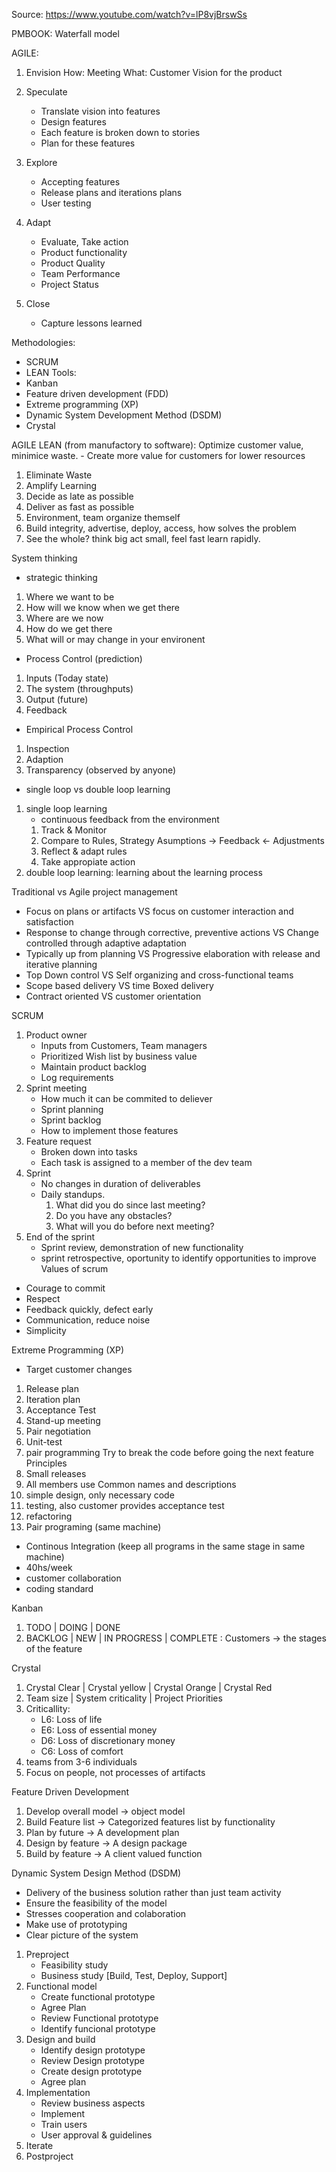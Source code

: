 Source:
    https://www.youtube.com/watch?v=lP8vjBrswSs
    
    
PMBOOK:
  Waterfall model
  
AGILE:
1. Envision
    How: Meeting
    What: Customer Vision for the product
    
2. Speculate
    - Translate vision into features
    - Design features
    - Each feature is broken down to stories
    - Plan for these features
3. Explore
    - Accepting features
    - Release plans and iterations plans
    - User testing
4. Adapt
    - Evaluate, Take action
    - Product functionality
    - Product Quality
    - Team Performance
    - Project Status
5. Close
    - Capture lessons learned


Methodologies:
  - SCRUM
  - LEAN
Tools:
  - Kanban
  - Feature driven development (FDD)
  - Extreme programming (XP)
  - Dynamic System Development Method (DSDM)
  - Crystal


AGILE LEAN (from manufactory to software):
    Optimize customer value, minimice waste.
    - Create more value for customers for lower resources
1. Eliminate Waste
2. Amplify Learning
3. Decide as late as possible
4. Deliver as fast as possible
5. Environment, team organize themself
6. Build integrity, advertise, deploy, access, how solves the problem
7. See the whole? think big act small, feel fast learn rapidly.

System thinking
- strategic thinking
1. Where we want to be
2. How will we know when we get there
3. Where are we now
4. How do we get there
5. What will or may change in your environent
- Process Control (prediction)
1. Inputs (Today state)
2. The system (throughputs)
3. Output (future)
4. Feedback 
- Empirical Process Control
1. Inspection
2. Adaption
3. Transparency (observed by anyone)
- single loop vs double loop learning
1. single loop learning
    - continuous feedback from the environment
    1. Track & Monitor
    2. Compare to Rules, Strategy Asumptions
      -> Feedback
      <- Adjustments
    3. Reflect & adapt rules
    4. Take appropiate action
2. double loop learning: learning about the learning process


Traditional vs Agile project management
- Focus on plans or artifacts VS focus on customer interaction and satisfaction
- Response to change through corrective, preventive actions VS Change controlled through adaptive adaptation
- Typically up from planning VS Progressive elaboration with release and iterative planning
- Top Down control VS Self organizing and cross-functional teams
- Scope based delivery VS time Boxed delivery
- Contract oriented VS customer orientation

SCRUM
1. Product owner
    - Inputs from Customers, Team managers
    - Prioritized Wish list by business value
    - Maintain product backlog
    - Log requirements
2. Sprint meeting
    - How much it can be commited to deliever
    - Sprint planning
    - Sprint backlog
    - How to implement those features
3. Feature request
    - Broken down into tasks
    - Each task is assigned to a member of the dev team
4. Sprint
    - No changes in duration of deliverables
    - Daily standups. 
        1. What did you do since last meeting?
        2. Do you have any obstacles?
        3. What will you do before next meeting?
5. End of the sprint
    - Sprint review, demonstration of new functionality
    - sprint retrospective, oportunity to identify opportunities to improve
Values of scrum
- Courage to commit
- Respect
- Feedback quickly, defect early
- Communication, reduce noise
- Simplicity


Extreme Programming (XP)
  - Target customer changes
  1. Release plan
  2. Iteration plan
  3. Acceptance Test
  4. Stand-up meeting
  5. Pair negotiation
  6. Unit-test
  7. pair programming
  Try to break the code before going the next feature
  Principles
  1. Small releases
  2. All members use Common names and descriptions
  3. simple design, only necessary code
  4. testing, also customer provides acceptance test
  5. refactoring
  6. Pair programing (same machine)
  - Continous Integration (keep all programs in the same stage in same machine)
  - 40hs/week
  - customer collaboration
  - coding standard

Kanban
  1. TODO | DOING | DONE
  2. BACKLOG | NEW | IN PROGRESS | COMPLETE : Customers
      -> the stages of the feature
 
Crystal
  1. Crystal Clear | Crystal yellow | Crystal Orange | Crystal Red
  2. Team size | System criticality | Project Priorities
  3. Criticallity:
      - L6: Loss of life
      - E6: Loss of essential money
      - D6: Loss of discretionary money
      - C6: Loss of comfort
  4. teams from 3-6 individuals
  5. Focus on people, not processes of artifacts


Feature Driven Development
1. Develop overall model -> object model
2. Build Feature list -> Categorized features list by functionality
3. Plan by future -> A development plan
4. Design by feature -> A design package
5. Build by feature -> A client valued function

Dynamic System Design Method (DSDM)
- Delivery of the business solution rather than just team activity
- Ensure the feasibility of the model
- Stresses cooperation and colaboration
- Make use of prototyping
- Clear picture of the system
1. Preproject
    - Feasibility study
    - Business study
    [Build, Test, Deploy, Support]
2. Functional model
    - Create functional prototype
    - Agree Plan
    - Review Functional prototype
    - Identify funcional prototype
3. Design and build
    - Identify design prototype
    - Review Design prototype
    - Create design prototype
    - Agree plan
4. Implementation
    - Review business aspects
    - Implement
    - Train users
    - User approval & guidelines
6. Iterate
7. Postproject
